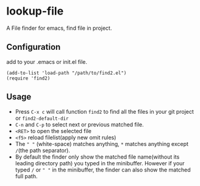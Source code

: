 # lookup-file
A File finder for emacs, find file in project.

## Configuration
add to your .emacs or init.el file.

    (add-to-list 'load-path "/path/to/find2.el")
    (require 'find2)

## Usage

* Press `C-x c` will call function `find2` to find all the files in your git project or `find2-default-dir`
* `C-n` and `C-p` to select next or previous matched file.
* `<RET>` to open the selected file
* `<f5>` reload filelist(apply new omit rules)
* The `" "` (white-space) matches anything, `*` matches anything except `/`(the path separator).
* By default the finder only show the matched file name(without its leading directory path) you typed in the minibuffer. However if your typed `/` or `" "` in the minibuffer, the finder can also show the matched full path.
